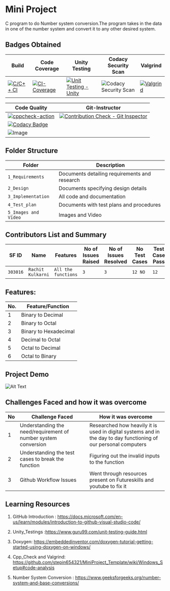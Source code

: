 
# Mini Project 

C program to do Number system conversion.The program takes in the data in one of the number system and convert it to any other desired system.

## Badges Obtained

|Build|Code Coverage|Unity Testing |Codacy Security Scan | Valgrind |
|-----|-------------|--------------|---------------------|----------|
|[![C/C++ CI](https://github.com/rachit-kulkarni/Mini_project_303016/actions/workflows/c-build.yml/badge.svg)](https://github.com/rachit-kulkarni/Mini_project_303016/actions/workflows/c-build.yml)|[![CI-Coverage](https://github.com/rachit-kulkarni/Mini_project_303016/actions/workflows/code_coverage.yml/badge.svg)](https://github.com/rachit-kulkarni/Mini_project_303016/actions/workflows/code_coverage.yml)|[![Unit Testing - Unity](https://github.com/rachit-kulkarni/Mini_project_303016/actions/workflows/unity.yml/badge.svg)](https://github.com/rachit-kulkarni/Mini_project_303016/actions/workflows/unity.yml)|![Codacy Security Scan](https://github.com/rachit-kulkarni/Mini_project_303016/actions/workflows/codacy-analysis.yml/badge.svg)|[![Valgrind](https://github.com/rachit-kulkarni/Mini_project_303016/actions/workflows/valgrind.yml/badge.svg)](https://github.com/rachit-kulkarni/Mini_project_303016/actions/workflows/valgrind.yml)|

|                        Code Quality                                                        | Git-Instructor   |                                                         
| ------------------------------------------------------------------------------------------ |------------------|    
|[![cppcheck-action](https://github.com/rachit-kulkarni/Mini_project_303016/actions/workflows/cppcheck.yml/badge.svg)](https://github.com/rachit-kulkarni/Mini_project_303016/actions/workflows/cppcheck.yml)|[![Contribution Check - Git Inspector](https://github.com/rachit-kulkarni/Mini_project_303016/actions/workflows/Git_Inspector.yml/badge.svg)](https://github.com/rachit-kulkarni/Mini_project_303016/actions/workflows/Git_Inspector.yml)
|         [![Codacy Badge](https://app.codacy.com/project/badge/Grade/c16a2b2b27d54cc9a9ab32d947109314)](https://www.codacy.com/gh/rachit-kulkarni/Mini_project_303016/dashboard?utm_source=github.com&amp;utm_medium=referral&amp;utm_content=rachit-kulkarni/Mini_project_303016&amp;utm_campaign=Badge_Grade)                |
|![Image](https://www.code-inspector.com/project/24939/score/svg)                            


## Folder Structure
Folder             | Description
-------------------| -----------------------------------------
`1_Requirements`   | Documents detailing requirements and research
`2_Design`         | Documents specifying design details
`3_Implementation` | All code and documentation
`4_Test_plan`      | Documents with test plans and procedures
`5_Images and Video`         | Images and Video

## Contributors List and Summary

SF ID     |  Name      |    Features       |No of Issues Raised|No of Issues Resolved|No Test Cases|Test Case Pass
----------|------------|-------------------|-------------------|---------------------|-------------|----------------
`303016`  | `Rachit Kulkarni`   | `All the functions` |`3`|`3`|`12 NO`       | `12`

## Features:

No.|Feature/Function
---|-------
1|Binary to Decimal
2|Binary to Octal
3|Binary to Hexadecimal
4|Decimal to Octal
5|Octal to Decimal
6|Octal to Binary

## Project Demo

![Alt Text](5_ImagesandVideos/Demo.gif)

## Challenges Faced and how it was overcome

No | Challenge Faced | How it was overcome
---|-----------------|---------------------
1  |Understanding the need/requirement of number system conversion|Researched how heavily it is used in digital systems and in the day to day functioning of our personal computers
2  |Understanding the test cases to break the function | Figuring out the invalid inputs to the function
3 | Github Workflow Issues  | Went through resources present on Futureskills and youtube to fix it

                                                  


## Learning Resources

1) GitHub Introduction : https://docs.microsoft.com/en-us/learn/modules/introduction-to-github-visual-studio-code/

2) Unity_Testings :https://www.guru99.com/unit-testing-guide.html

3) Doxygen: https://embeddedinventor.com/doxygen-tutorial-getting-started-using-doxygen-on-windows/

4) Cpp_Check and Valgrind: https://github.com/stepin654321/MiniProject_Template/wiki/Windows_Setup#code-analysis

5) Number System Conversion : https://www.geeksforgeeks.org/number-system-and-base-conversions/
